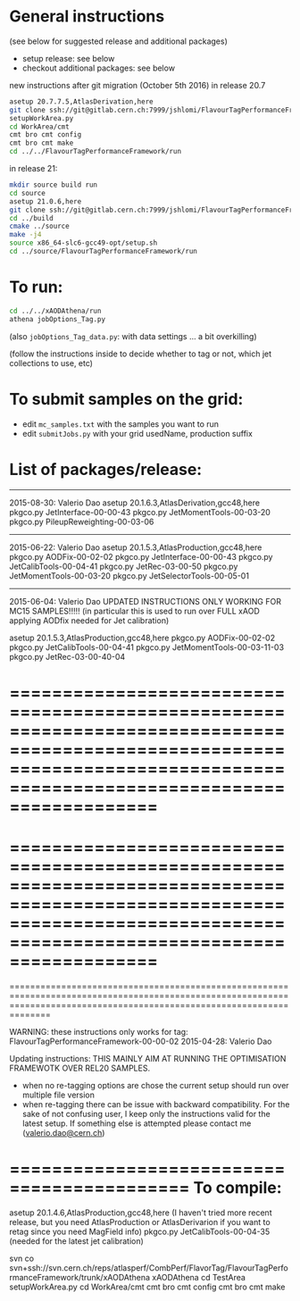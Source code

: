 General instructions
====================

(see below for suggested release and additional packages)

 - setup release:  see below
 - checkout additional packages: see below

new instructions after git migration (October 5th 2016)
in release 20.7

```sh
asetup 20.7.7.5,AtlasDerivation,here
git clone ssh://git@gitlab.cern.ch:7999/jshlomi/FlavourTagPerformanceFramework.git
setupWorkArea.py
cd WorkArea/cmt
cmt bro cmt config
cmt bro cmt make
cd ../../FlavourTagPerformanceFramework/run
```

in release 21:

```sh
mkdir source build run
cd source
asetup 21.0.6,here
git clone ssh://git@gitlab.cern.ch:7999/jshlomi/FlavourTagPerformanceFramework.git
cd ../build
cmake ../source
make -j4
source x86_64-slc6-gcc49-opt/setup.sh
cd ../source/FlavourTagPerformanceFramework/run
```

To run:
=======

```sh
cd ../../xAODAthena/run
athena jobOptions_Tag.py
```

(also `jobOptions_Tag_data.py`: with data settings ... a bit overkilling)

(follow the instructions inside to decide whether to tag or not, which jet collections to use, etc)

To submit samples on the grid:
==============================

 - edit `mc_samples.txt` with the samples you want to run
 - edit `submitJobs.py` with your grid usedName, production suffix


List of packages/release:
=========================

______________________________________________________________________________________________________
2015-08-30:  Valerio Dao
asetup 20.1.6.3,AtlasDerivation,gcc48,here
pkgco.py JetInterface-00-00-43
pkgco.py JetMomentTools-00-03-20
pkgco.py PileupReweighting-00-03-06


______________________________________________________________________________________________________
2015-06-22:  Valerio Dao
asetup 20.1.5.3,AtlasProduction,gcc48,here 
pkgco.py AODFix-00-02-02
pkgco.py JetInterface-00-00-43
pkgco.py JetCalibTools-00-04-41
pkgco.py JetRec-03-00-50
pkgco.py JetMomentTools-00-03-20
pkgco.py JetSelectorTools-00-05-01

______________________________________________________________________________________________________
2015-06-04:  Valerio Dao
UPDATED INSTRUCTIONS ONLY WORKING FOR MC15 SAMPLES!!!!!
(in particular this is used to run over FULL xAOD applying AODfix needed for Jet calibration)

asetup 20.1.5.3,AtlasProduction,gcc48,here 
pkgco.py AODFix-00-02-02
pkgco.py JetCalibTools-00-04-41
pkgco.py JetMomentTools-00-03-11-03
pkgco.py JetRec-03-00-40-04

==========================================================================================================================================================================
==========================================================================================================================================================================
==========================================================================================================================================================================
==========================================================================================================================================================================
==========================================================================================================================================================================

WARNING: these instructions only works for tag: FlavourTagPerformanceFramework-00-00-02
2015-04-28:  Valerio Dao

Updating instructions: THIS MAINLY AIM AT RUNNING THE OPTIMISATION FRAMEWOTK OVER REL20 SAMPLES.
- when no re-tagging options are chose the current setup should run over multiple file version
- when re-tagging there can be issue with backward compatibility. For the sake of not confusing user, I keep only the instructions valid for the latest setup. If something else is attempted please contact me (valerio.dao@cern.ch)


===========================================
To compile:
===========================================
asetup 20.1.4.6,AtlasProduction,gcc48,here  (I haven't tried more recent release, but you need AtlasProduction or AtlasDerivarion if you want to retag since you need MagField info)
pkgco.py JetCalibTools-00-04-35   (needed for the latest jet calibration)

svn co svn+ssh://svn.cern.ch/reps/atlasperf/CombPerf/FlavorTag/FlavourTagPerformanceFramework/trunk/xAODAthena xAODAthena
cd TestArea
setupWorkArea.py
cd WorkArea/cmt
cmt bro cmt config
cmt bro cmt make
